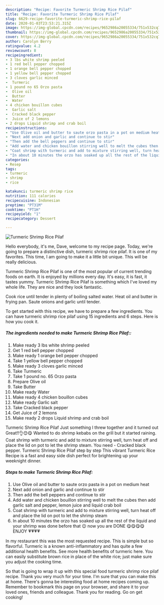 ```yaml
---
description: "Recipe: Favorite Turmeric Shrimp Rice Pilaf"
title: "Recipe: Favorite Turmeric Shrimp Rice Pilaf"
slug: 6629-recipe-favorite-turmeric-shrimp-rice-pilaf
date: 2020-01-03T23:53:21.315Z
image: https://img-global.cpcdn.com/recipes/9652986a20055334/751x532cq70/turmeric-shrimp-rice-pilaf-recipe-main-photo.jpg
thumbnail: https://img-global.cpcdn.com/recipes/9652986a20055334/751x532cq70/turmeric-shrimp-rice-pilaf-recipe-main-photo.jpg
cover: https://img-global.cpcdn.com/recipes/9652986a20055334/751x532cq70/turmeric-shrimp-rice-pilaf-recipe-main-photo.jpg
author: Carolyn Berry
ratingvalue: 4.2
reviewcount: 8
recipeingredient:
- 3 lbs white shrimp peeled
- 1 red bell pepper chopped
- 1 orange bell pepper chopped
- 1 yellow bell pepper chopped
- 3 cloves garlic minced
-  Turmeric
- 1 pound no 65 Orzo pasta
-  Olive oil
-  Butter
-  Water
- 4 chicken bouillon cubes
-  Garlic salt
-  Cracked black pepper
-  Juice of 2 lemons
- 2 drops Liquid shrimp and crab boil
recipeinstructions:
- "Use Olive oil and butter to saute orzo pasta in a pot on medium heat"
- "Next add onion and garlic and continue to stir"
- "Then add the bell peppers and continue to stir"
- "Add water and chicken bouillon stirring well to melt the cubes then add garlic salt and pepper, lemon juice and liquid crab boil"
- "Coat shrimp with turmeric and add to mixture stirring well, turn heat off and place the lid on pot to let the shrimp steam"
- "In about 10 minutes the orzo has soaked up all the rest of the liquid and your shrimp was done before that 😉 now you are DONE 😋😋😋😋 ENJOY 💗💗💗💗"
categories:
- Resep
tags:
- turmeric
- shrimp
- rice

katakunci: turmeric shrimp rice
nutrition: 111 calories
recipecuisine: Indonesian
preptime: "PT31M"
cooktime: "PT1H"
recipeyield: "1"
recipecategory: Dessert

---
```



![Turmeric Shrimp Rice Pilaf](https://img-global.cpcdn.com/recipes/9652986a20055334/751x532cq70/turmeric-shrimp-rice-pilaf-recipe-main-photo.jpg)

Hello everybody, it's me, Dave, welcome to my recipe page. Today, we're going to prepare a distinctive dish, turmeric shrimp rice pilaf. It is one of my favorites. This time, I am going to make it a little bit unique. This will be really delicious.

Turmeric Shrimp Rice Pilaf is one of the most popular of current trending foods on earth. It is enjoyed by millions every day. It's easy, it is fast, it tastes yummy. Turmeric Shrimp Rice Pilaf is something which I've loved my whole life. They are nice and they look fantastic.

Cook rice until tender in plenty of boiling salted water. Heat oil and butter in frying pan. Saute onions and garlic until tender.


To get started with this recipe, we have to prepare a few ingredients. You can have turmeric shrimp rice pilaf using 15 ingredients and 6 steps. Here is how you cook it.

##### The ingredients needed to make Turmeric Shrimp Rice Pilaf::

1. Make ready 3 lbs white shrimp peeled
1. Get 1 red bell pepper chopped
1. Make ready 1 orange bell pepper chopped
1. Take 1 yellow bell pepper chopped
1. Make ready 3 cloves garlic minced
1. Take  Turmeric
1. Take 1 pound no. 65 Orzo pasta
1. Prepare  Olive oil
1. Take  Butter
1. Make ready  Water
1. Make ready 4 chicken bouillon cubes
1. Make ready  Garlic salt
1. Take  Cracked black pepper
1. Get  Juice of 2 lemons
1. Make ready 2 drops Liquid shrimp and crab boil


Turmeric Shrimp Rice Pilaf Just something I threw together and it turned out Great!!👌😊😋 Wanted to do shrimp kebabs on the grill but it started raining. Coat shrimp with turmeric and add to mixture stirring well, turn heat off and place the lid on pot to let the shrimp steam. You need - Cracked black pepper. Turmeric Shrimp Rice Pilaf step by step This vibrant Turmeric Rice Recipe is a fast and easy side dish perfect for brightening up your weeknight dinner. 

##### Steps to make Turmeric Shrimp Rice Pilaf:

1. Use Olive oil and butter to saute orzo pasta in a pot on medium heat
1. Next add onion and garlic and continue to stir
1. Then add the bell peppers and continue to stir
1. Add water and chicken bouillon stirring well to melt the cubes then add garlic salt and pepper, lemon juice and liquid crab boil
1. Coat shrimp with turmeric and add to mixture stirring well, turn heat off and place the lid on pot to let the shrimp steam
1. In about 10 minutes the orzo has soaked up all the rest of the liquid and your shrimp was done before that 😉 now you are DONE 😋😋😋😋 ENJOY 💗💗💗💗


In my restaurant this was the most requested recipe. This is simple but so flavorful. Turmeric is a known anti-inflammatory and has quite a few additional health benefits. See more health benefits of turmeric here. You can easily substitute brown rice in place of the white rice; just make sure you adjust the cooking time. 

So that is going to wrap it up with this special food turmeric shrimp rice pilaf recipe. Thank you very much for your time. I'm sure that you can make this at home. There's gonna be interesting food at home recipes coming up. Remember to bookmark this page on your browser, and share it to your loved ones, friends and colleague. Thank you for reading. Go on get cooking!
